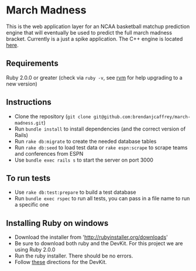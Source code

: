# March Madness
This is the web application layer for an NCAA basketball matchup prediction engine that will eventually be used to predict the full march madness bracket. Currently is a just a spike application. The C++ engine is located [here](https://github.com/hebein1/march-madness-backend).

## Requirements
Ruby 2.0.0 or greater (check via `ruby -v`, see [rvm](rvm.io) for help upgrading to a new version)

## Instructions
* Clone the repository (`git clone git@github.com:brendanjcaffrey/march-madness.git`)
* Run `bundle install` to install dependencies (and the correct version of Rails)
* Run `rake db:migrate` to create the needed database tables
* Run `rake db:seed` to load test data or `rake espn:scrape` to scrape teams and conferences from ESPN
* Use `bundle exec rails s` to start the server on port 3000

## To run tests
* Use `rake db:test:prepare` to build a test database
* Run `bundle exec rspec` to run all tests, you can pass in a file name to run a specific one

## Installing Ruby on windows
* Download the installer from 'http://rubyinstaller.org/downloads' 
* Be sure to download both ruby and the DevKit. For this project we are using Ruby 2.0.0
* Run the ruby installer. There should be no errors.
* Follow [these](https://github.com/oneclick/rubyinstaller/wiki/Development-Kit) directions for the DevKit.
